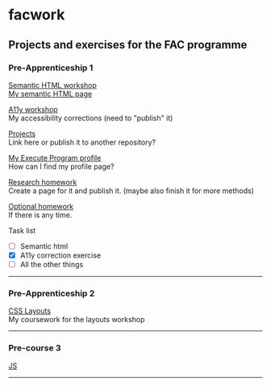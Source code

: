 # facwork
## Projects and exercises for the FAC programme
### Pre-Apprenticeship 1
[Semantic HTML workshop](https://learn.foundersandcoders.com/course/syllabus/pre-apprenticeship-1/schedule/#html) <br />
[My semantic HTML page](/pre-apprenticeship1/challenge.html)<br />

[A11y workshop](https://learn.foundersandcoders.com/course/syllabus/pre-apprenticeship-1/schedule/#a11y) <br />
My accessibility corrections (need to "publish" it)

[Projects](https://learn.foundersandcoders.com/course/syllabus/pre-apprenticeship-1/schedule/#projects) <br />
Link here or publish it to another repository?

[My Execute Program profile](https://learn.foundersandcoders.com/course/syllabus/pre-apprenticeship-1/schedule/#execute-program) <br />
How can I find my profile page?

[Research homework](https://learn.foundersandcoders.com/course/syllabus/pre-apprenticeship-1/schedule/#research-homework) <br />
Create a page for it and publish it.
(maybe also finish it for more methods)

[Optional homework](https://learn.foundersandcoders.com/course/syllabus/pre-apprenticeship-1/schedule/#optional-homework) <br />
If there is any time.

Task list

- [ ] Semantic html
- [x] A11y correction exercise
- [ ] All the other things
---

### Pre-Apprenticeship 2
[CSS Layouts](https://learn.foundersandcoders.com/course/syllabus/pre-apprenticeship-2/schedule/#css-layouts) <br />
My coursework for the layouts workshop

---

### Pre-course 3
[JS](https://learn.foundersandcoders.com/course/syllabus/precourse-3/schedule/#js) <br />

---

